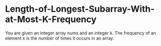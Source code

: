# Length-of-Longest-Subarray-With-at-Most-K-Frequency
You are given an integer array nums and an integer k.  The frequency of an element x is the number of times it occurs in an array.

